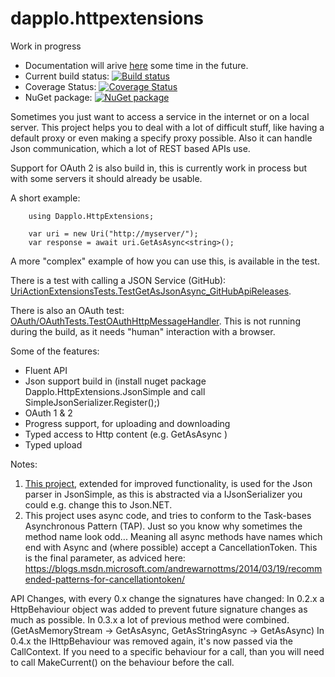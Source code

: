 dapplo.httpextensions
=====================
Work in progress

- Documentation will arive [here](http://www.dapplo.net/blocks/Dapplo.HttpExtensions) some time in the future.
- Current build status: [![Build status](https://ci.appveyor.com/api/projects/status/y4n7u63336vhuy46?svg=true)](https://ci.appveyor.com/project/dapplo/dapplo-httpextensions)
- Coverage Status: [![Coverage Status](https://coveralls.io/repos/github/dapplo/Dapplo.HttpExtensions/badge.svg?branch=master)](https://coveralls.io/github/dapplo/Dapplo.HttpExtensions?branch=master)
- NuGet package: [![NuGet package](https://img.shields.io/nuget/v/Dapplo.HttpExtensions.svg)](https://www.nuget.org/packages/Dapplo.HttpExtensions)

Sometimes you just want to access a service in the internet or on a local server.
This project helps you to deal with a lot of difficult stuff, like having a default proxy or even making a specify proxy possible.
Also it can handle Json communication, which a lot of REST based APIs use.

Support for OAuth 2 is also build in, this is currently work in process but with some servers it should already be usable.

A short example:
```
	using Dapplo.HttpExtensions;

	var uri = new Uri("http://myserver/");
	var response = await uri.GetAsAsync<string>();
```

A more "complex" example of how you can use this, is available in the test. 

There is a test with calling a JSON Service (GitHub): [UriActionExtensionsTests.TestGetAsJsonAsync_GitHubApiReleases](https://github.com/dapplo/Dapplo.HttpExtensions/blob/master/Dapplo.HttpExtensions.Test/UriActionExtensionsTests.cs).

There is also an OAuth test: [OAuth/OAuthTests.TestOAuthHttpMessageHandler](https://github.com/dapplo/Dapplo.HttpExtensions/blob/master/Dapplo.HttpExtensions.Test/OAuth/OAuthTests.cs).
This is not running during the build, as it needs "human" interaction with a browser.

Some of the features:
- Fluent API
- Json support build in (install nuget package Dapplo.HttpExtensions.JsonSimple and call SimpleJsonSerializer.Register();)
- OAuth 1 & 2
- Progress support, for uploading and downloading
- Typed access to Http content (e.g. GetAsAsync<Bitmap> )
- Typed upload

Notes:

1. [This project](https://github.com/facebook-csharp-sdk/simple-json), extended for improved functionality, is used for the Json parser in JsonSimple, as this is abstracted via a IJsonSerializer you could e.g. change this to Json.NET.
2. This project uses async code, and tries to conform to the Task-bases Asynchronous Pattern (TAP). Just so you know why sometimes the method name look odd... Meaning all async methods have names which end with Async and (where possible) accept a CancellationToken. This is the final parameter, as adviced here: https://blogs.msdn.microsoft.com/andrewarnottms/2014/03/19/recommended-patterns-for-cancellationtoken/

API Changes, with every 0.x change the signatures have changed:
In 0.2.x a HttpBehaviour object was added to prevent future signature changes as much as possible.
In 0.3.x a lot of previous method were combined. (GetAsMemoryStream -> GetAsAsync<MemoryStream>, GetAsStringAsync -> GetAsAsync<string>)
In 0.4.x the IHttpBehaviour was removed again, it's now passed via the CallContext. If you need to a specific behaviour for a call, than you will need to call MakeCurrent() on the behaviour before the call.
